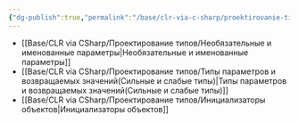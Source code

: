 ```yaml
---
{"dg-publish":true,"permalink":"/base/clr-via-c-sharp/proektirovanie-tipov/parametry/"}
---
```



- [[Base/CLR via CSharp/Проектирование типов/Необязательные и именованные параметры\|Необязательные и именованные параметры]]
- [[Base/CLR via CSharp/Проектирование типов/Типы параметров и возвращаемых значений(Сильные и слабые типы)\|Типы параметров и возвращаемых значений(Сильные и слабые типы)]]
- [[Base/CLR via CSharp/Проектирование типов/Инициализаторы объектов\|Инициализаторы объектов]]

